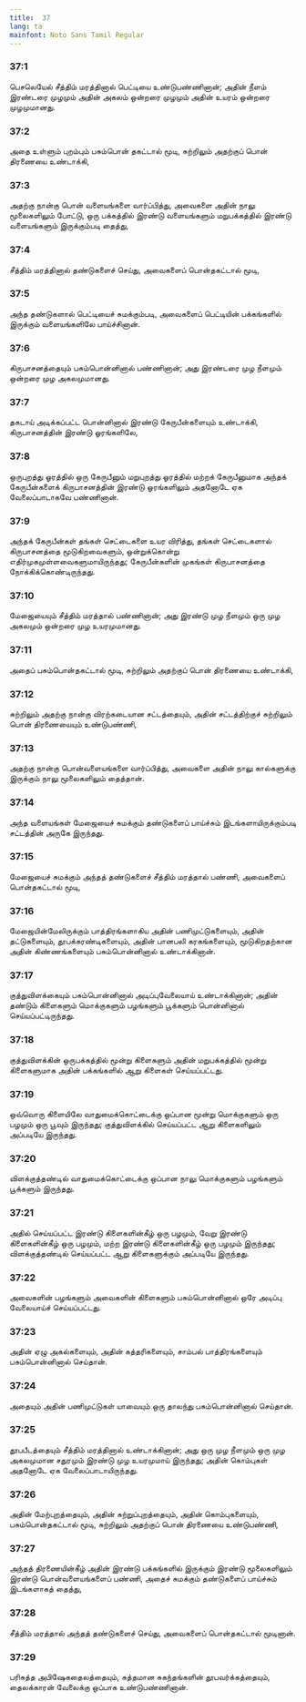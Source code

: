 ```yaml
---
title:  37
lang: ta
mainfont: Noto Sans Tamil Regular
---
```


###  37:1

பெசலெயேல் சீத்திம் மரத்தினால் பெட்டியை உண்டுபண்ணினான்; அதின் நீளம் இரண்டரை முழமும் அதின் அகலம் ஒன்றரை முழமும் அதின் உயரம் ஒன்றரை முழமுமானது.

###  37:2

அதை உள்ளும் புறம்பும் பசும்பொன் தகட்டால் மூடி, சுற்றிலும் அதற்குப் பொன் திரணையை உண்டாக்கி,

###  37:3

அதற்கு நான்கு பொன் வளையங்களை வார்ப்பித்து, அவைகளை அதின் நாலு மூலைகளிலும் போட்டு, ஒரு பக்கத்தில் இரண்டு வளையங்களும் மறுபக்கத்தில் இரண்டு வளையங்களும் இருக்கும்படி தைத்து,

###  37:4

சீத்திம் மரத்தினால் தண்டுகளைச் செய்து, அவைகளைப் பொன்தகட்டால் மூடி,

###  37:5

அந்த தண்டுகளால் பெட்டியைச் சுமக்கும்படி, அவைகளைப் பெட்டியின் பக்கங்களில் இருக்கும் வளையங்களிலே பாய்ச்சினான்.

###  37:6

கிருபாசனத்தையும் பசும்பொன்னினால் பண்ணினான்; அது இரண்டரை முழ நீளமும் ஒன்றரை முழ அகலமுமானது.

###  37:7

தகடாய் அடிக்கப்பட்ட பொன்னினால் இரண்டு கேருபீன்களையும் உண்டாக்கி, கிருபாசனத்தின் இரண்டு ஓரங்களிலே,

###  37:8

ஒருபுறத்து ஓரத்தில் ஒரு கேருபீனும் மறுபுறத்து ஓரத்தில் மற்றக் கேருபீனுமாக அந்தக் கேருபீன்களைக் கிருபாசனத்தின் இரண்டு ஓரங்களிலும் அதனோடே ஏக வேலைப்பாடாகவே பண்ணினான்.

###  37:9

அந்தக் கேருபீன்கள் தங்கள் செட்டைகளை உயர விரித்து, தங்கள் செட்டைகளால் கிருபாசனத்தை மூடுகிறவைகளும், ஒன்றுக்கொன்று எதிர்முகமுள்ளவைகளுமாயிருந்தது; கேருபீன்களின் முகங்கள் கிருபாசனத்தை நோக்கிக்கொண்டிருந்தது.

###  37:10

மேஜையையும் சீத்திம் மரத்தால் பண்ணினான்; அது இரண்டு முழ நீளமும் ஒரு முழ அகலமும் ஒன்றரை முழ உயரமுமானது.

###  37:11

அதைப் பசும்பொன்தகட்டால் மூடி, சுற்றிலும் அதற்குப் பொன் திரணையை உண்டாக்கி,

###  37:12

சுற்றிலும் அதற்கு நான்கு விரற்கடையான சட்டத்தையும், அதின் சட்டத்திற்குச் சுற்றிலும் பொன் திரணையையும் உண்டுபண்ணி,

###  37:13

அதற்கு நான்கு பொன்வளையங்களை வார்ப்பித்து, அவைகளை அதின் நாலு கால்களுக்கு இருக்கும் நாலு மூலைகளிலும் தைத்தான்.

###  37:14

அந்த வளையங்கள் மேஜையைச் சுமக்கும் தண்டுகளைப் பாய்ச்சும் இடங்களாயிருக்கும்படி சட்டத்தின் அருகே இருந்தது.

###  37:15

மேஜையைச் சுமக்கும் அந்தத் தண்டுகளைச் சீத்திம் மரத்தால் பண்ணி, அவைகளைப் பொன்தகட்டால் மூடி,

###  37:16

மேஜையின்மேலிருக்கும் பாத்திரங்களாகிய அதின் பணிமுட்டுகளையும், அதின் தட்டுகளையும், தூபக்கரண்டிகளையும், அதின் பானபலி கரகங்களையும், மூடுகிறதற்கான அதின் கிண்ணங்களையும் பசும்பொன்னினால் உண்டாக்கினான்.

###  37:17

குத்துவிளக்கையும் பசும்பொன்னினால் அடிப்புவேலையாய் உண்டாக்கினான்; அதின் தண்டும் கிளைகளும் மொக்குகளும் பழங்களும் பூக்களும் பொன்னினால் செய்யப்பட்டிருந்தது.

###  37:18

குத்துவிளக்கின் ஒருபக்கத்தில் மூன்று கிளைகளும் அதின் மறுபக்கத்தில் மூன்று கிளைகளுமாக அதின் பக்கங்களில் ஆறு கிளைகள் செய்யப்பட்டது.

###  37:19

ஒவ்வொரு கிளையிலே வாதுமைக்கொட்டைக்கு ஒப்பான மூன்று மொக்குகளும் ஒரு பழமும் ஒரு பூவும் இருந்தது; குத்துவிளக்கில் செய்யப்பட்ட ஆறு கிளைகளிலும் அப்படியே இருந்தது.

###  37:20

விளக்குத்தண்டில் வாதுமைக்கொட்டைக்கு ஒப்பான நாலு மொக்குகளும் பழங்களும் பூக்களும் இருந்தது.

###  37:21

அதில் செய்யப்பட்ட இரண்டு கிளைகளின்கீழ் ஒரு பழமும், வேறு இரண்டு கிளைகளின்கீழ் ஒரு பழமும், மற்ற இரண்டு கிளைகளின்கீழ் ஒரு பழமும் இருந்தது; விளக்குத்தண்டில் செய்யப்பட்ட ஆறு கிளைகளுக்கும் அப்படியே இருந்தது.

###  37:22

அவைகளின் பழங்களும் அவைகளின் கிளைகளும் பசும்பொன்னினால் ஒரே அடிப்பு வேலையாய்ச் செய்யப்பட்டது.

###  37:23

அதின் ஏழு அகல்களையும், அதின் கத்தரிகளையும், சாம்பல் பாத்திரங்களையும் பசும்பொன்னினால் செய்தான்.

###  37:24

அதையும் அதின் பணிமுட்டுகள் யாவையும் ஒரு தாலந்து பசும்பொன்னினால் செய்தான்.

###  37:25

தூபபீடத்தையும் சீத்திம் மரத்தினால் உண்டாக்கினான்; அது ஒரு முழ நீளமும் ஒரு முழ அகலமுமான சதுரமும் இரண்டு முழ உயரமுமாய் இருந்தது; அதின் கொம்புகள் அதனோடே ஏக வேலைப்பாடாயிருந்தது.

###  37:26

அதின் மேற்புறத்தையும், அதின் சுற்றுப்புறத்தையும், அதின் கொம்புகளையும், பசும்பொன்தகட்டால் மூடி, சுற்றிலும் அதற்குப் பொன் திரணையை உண்டுபண்ணி,

###  37:27

அந்தத் திரணையின்கீழ் அதின் இரண்டு பக்கங்களில் இருக்கும் இரண்டு மூலைகளிலும் இரண்டு பொன்வளையங்களைப் பண்ணி, அதைச் சுமக்கும் தண்டுகளைப் பாய்ச்சும் இடங்களாகத் தைத்து,

###  37:28

சீத்திம் மரத்தால் அந்தத் தண்டுகளைச் செய்து, அவைகளைப் பொன்தகட்டால் மூடினான்.

###  37:29

பரிசுத்த அபிஷேகதைலத்தையும், சுத்தமான சுகந்தங்களின் தூபவர்க்கத்தையும், தைலக்காரன் வேலைக்கு ஒப்பாக உண்டுபண்ணினான்.


